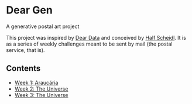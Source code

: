 # Dear Gen
A generative postal art project

This project was inspired by [Dear Data](http://www.dear-data.com/) and conceived by [Half Scheidl](https://github.com/haschdl). It is as a series of weekly challenges meant to be sent by mail (the postal service, that is).

## Contents

- [Week 1: Araucária](Week-01)
- [Week 2: The Universe](Week-02)
- [Week 3: The Universe](Week-03)
